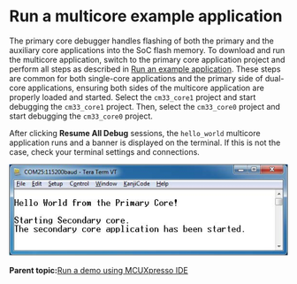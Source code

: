 # Run a multicore example application 

The primary core debugger handles flashing of both the primary and the auxiliary core applications into the SoC flash memory. To download and run the multicore application, switch to the primary core application project and perform all steps as described in [Run an example application](ide_run_an_example_application.md). These steps are common for both single-core applications and the primary side of dual-core applications, ensuring both sides of the multicore application are properly loaded and started. Select the `cm33_core1` project and start debugging the `cm33_core1` project. Then, select the `cm33_core0` project and start debugging the `cm33_core0` project.

After clicking **Resume All Debug** sessions, the `hello_world` multicore application runs and a banner is displayed on the terminal. If this is not the case, check your terminal settings and connections.

![](../images/ide_hello_world_from_primary_core_message.png "Hello World from the primary core message")

**Parent topic:**[Run a demo using MCUXpresso IDE](../topics/run_a_demo_using_ide.md)

